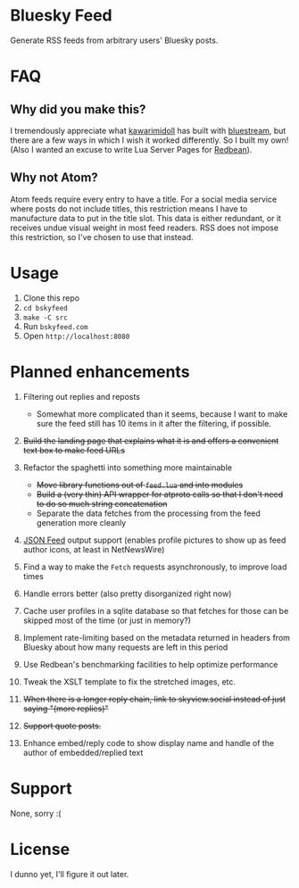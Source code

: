 # Bluesky Feed

Generate RSS feeds from arbitrary users' Bluesky posts.

# FAQ

## Why did you make this?

I tremendously appreciate what [kawarimidoll](https://github.com/kawarimidoll) has built with [bluestream](https://github.com/kawarimidoll/bluestream), but there are a few ways in which I wish it worked differently. So I built my own! (Also I wanted an excuse to write Lua Server Pages for [Redbean](https://redbean.dev)).

## Why not Atom?

Atom feeds require every entry to have a title. For a social media service where posts do not include titles, this restriction means I have to manufacture data to put in the title slot. This data is either redundant, or it receives undue visual weight in most feed readers. RSS does not impose this restriction, so I've chosen to use that instead.

# Usage

1. Clone this repo
2. `cd bskyfeed`
3. `make -C src`
4. Run `bskyfeed.com`
5. Open `http://localhost:8080`

# Planned enhancements

1. Filtering out replies and reposts

   - Somewhat more complicated than it seems, because I want to make sure the feed still has 10 items in it after the filtering, if possible.

2. ~~Build the landing page that explains what it is and offers a convenient text box to make feed URLs~~
3. Refactor the spaghetti into something more maintainable

   - ~~Move library functions out of `feed.lua` and into modules~~
   - ~~Build a (very thin) API wrapper for atproto calls so that I don't need to do so much string concatenation~~
   - Separate the data fetches from the processing from the feed generation more cleanly

4. [JSON Feed](https://www.jsonfeed.org) output support (enables profile pictures to show up as feed author icons, at least in NetNewsWire)
5. Find a way to make the `Fetch` requests asynchronously, to improve load times
6. Handle errors better (also pretty disorganized right now)
7. Cache user profiles in a sqlite database so that fetches for those can be skipped most of the time (or just in memory?)
8. Implement rate-limiting based on the metadata returned in headers from Bluesky about how many requests are left in this period
9. Use Redbean's benchmarking facilities to help optimize performance
10. Tweak the XSLT template to fix the stretched images, etc.
11. ~~When there is a longer reply chain, link to skyview.social instead of just saying "(more replies)"~~
12. ~~Support quote posts.~~
13. Enhance embed/reply code to show display name and handle of the author of embedded/replied text

# Support

None, sorry :(

# License

I dunno yet, I'll figure it out later.
